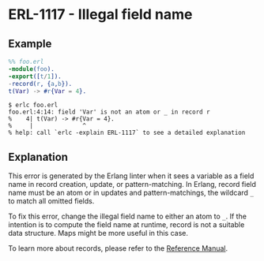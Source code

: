 # ERL-1117 - Illegal field name

## Example

```erlang
%% foo.erl
-module(foo).
-export([t/1]).
-record(r, {a,b}).
t(Var) -> #r{Var = 4}.
```

```
$ erlc foo.erl
foo.erl:4:14: field 'Var' is not an atom or _ in record r
%    4| t(Var) -> #r{Var = 4}.
%     |              ^
% help: call `erlc -explain ERL-1117` to see a detailed explanation
```

## Explanation

This error is generated by the Erlang linter when it sees a variable as
a field name in record creation, update, or pattern-matching. In Erlang,
record field name must be an atom or in updates and pattern-matchings,
the wildcard `_` to match all omitted fields.

To fix this error, change the illegal field name to either an atom to `_`.
If the intention is to compute the field name at runtime, record is not
a suitable data structure. Maps might be more useful in this case.

To learn more about records, please refer to the [Reference Manual](`e:system:ref_man_records`).
